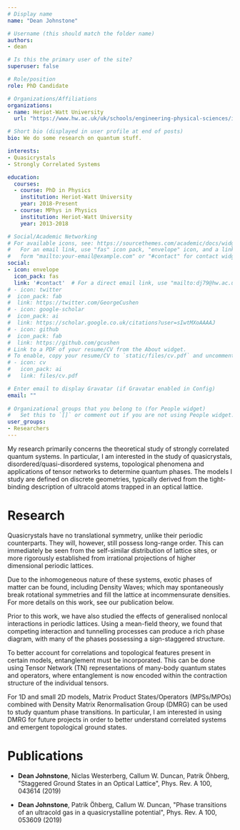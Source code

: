 ```yaml
---
# Display name
name: "Dean Johnstone"

# Username (this should match the folder name)
authors:
- dean

# Is this the primary user of the site?
superuser: false

# Role/position
role: PhD Candidate

# Organizations/Affiliations
organizations:
- name: Heriot-Watt University
  url: "https://www.hw.ac.uk/uk/schools/engineering-physical-sciences/institutes/photonics-quantum-sciences.htm"

# Short bio (displayed in user profile at end of posts)
bio: We do some research on quantum stuff.

interests:
- Quasicrystals
- Strongly Correlated Systems

education:
  courses:
  - course: PhD in Physics
    institution: Heriot-Watt University
    year: 2018-Present
  - course: MPhys in Physics
    institution: Heriot-Watt University
    year: 2013-2018

# Social/Academic Networking
# For available icons, see: https://sourcethemes.com/academic/docs/widgets/#icons
#   For an email link, use "fas" icon pack, "envelope" icon, and a link in the
#   form "mailto:your-email@example.com" or "#contact" for contact widget.
social:
- icon: envelope
  icon_pack: fas
  link: '#contact'  # For a direct email link, use "mailto:dj79@hw.ac.uk".
# - icon: twitter
#  icon_pack: fab
#  link: https://twitter.com/GeorgeCushen
# - icon: google-scholar
#  icon_pack: ai
#  link: https://scholar.google.co.uk/citations?user=sIwtMXoAAAAJ
# - icon: github
#  icon_pack: fab
#  link: https://github.com/gcushen
# Link to a PDF of your resume/CV from the About widget.
# To enable, copy your resume/CV to `static/files/cv.pdf` and uncomment the lines below.  
# - icon: cv
#   icon_pack: ai
#   link: files/cv.pdf

# Enter email to display Gravatar (if Gravatar enabled in Config)
email: ""
  
# Organizational groups that you belong to (for People widget)
#   Set this to `[]` or comment out if you are not using People widget.  
user_groups:
- Researchers
---
```

My research primarily concerns the theoretical study of strongly correlated quantum systems. In particular, I am interested in the study of quasicrystals, disordered/quasi-disordered systems, topological phenomena and applications of tensor networks to determine quantum phases. The models I study are defined on discrete geometries, typically derived from the tight-binding description of ultracold atoms trapped in an optical lattice.

Research
======

Quasicrystals have no translational symmetry, unlike their periodic counterparts. They will, however, still possess long-range order. This can immediately be seen from the self-similar distribution of lattice sites, or more rigorously established from irrational projections of higher dimensional periodic lattices. 

Due to the inhomogeneous nature of these systems, exotic phases of matter can be found, including Density Waves; which may spontaneously break rotational symmetries and fill the lattice at incommensurate densities. For more details on this work, see our publication below.

Prior to this work, we have also studied the effects of generalised nonlocal interactions in periodic lattices. Using a mean-field theory, we found that competing interaction and tunnelling processes can produce a rich phase diagram, with many of the phases possessing a sign-staggered structure.

To better account for correlations and topological features present in certain models, entanglement must be incorporated. This can be done using Tensor Network (TN) representations of many-body quantum states and operators, where entanglement is now encoded within the contraction structure of the individual tensors.

For 1D and small 2D models, Matrix Product States/Operators (MPSs/MPOs) combined with Density Matrix Renormalisation Group (DMRG) can be used to study quantum phase transitions. In particular, I am interested in using DMRG for future projects in order to better understand correlated systems and emergent topological ground states.


Publications
======

* **Dean Johnstone**, Niclas Westerberg, Callum W. Duncan, Patrik Öhberg, "Staggered Ground States in an Optical Lattice", Phys. Rev. A 100, 043614 (2019)

* **Dean Johnstone**, Patrik Öhberg, Callum W. Duncan, "Phase transitions of an ultracold gas in a quasicrystalline potential", Phys. Rev. A 100, 053609 (2019)
